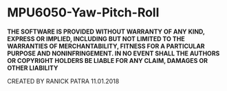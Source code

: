# MPU6050-Yaw-Pitch-Roll

**THE SOFTWARE IS PROVIDED WITHOUT WARRANTY OF ANY KIND, EXPRESS OR
 IMPLIED, INCLUDING BUT NOT LIMITED TO THE WARRANTIES OF MERCHANTABILITY,
 FITNESS FOR A PARTICULAR PURPOSE AND NONINFRINGEMENT. IN NO EVENT SHALL THE
 AUTHORS OR COPYRIGHT HOLDERS BE LIABLE FOR ANY CLAIM, DAMAGES OR OTHER LIABILITY**

CREATED BY RANICK PATRA 11.01.2018


